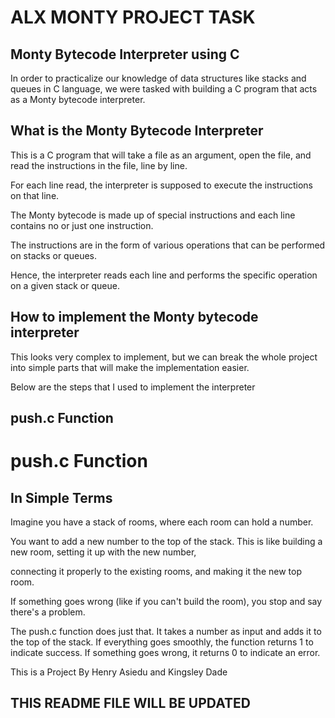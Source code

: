<h1>ALX MONTY PROJECT TASK</h1>

<h2>Monty Bytecode Interpreter using C</h2>

In order to practicalize our knowledge of data structures like stacks and queues in C language,
 we were tasked with building a C program that acts as a Monty bytecode interpreter.

<h2>What is the Monty Bytecode Interpreter</h2>
This is a C program that will take a file as an argument, open the file, and read the instructions in the file, line by line.

For each line read, the interpreter is supposed to execute the instructions on that line.

The Monty bytecode is made up of special instructions and each line contains no or just one instruction.

The instructions are in the form of various operations that can be performed on stacks or queues.

Hence, the interpreter reads each line and performs the specific operation on a given stack or queue.

<h2>How to implement the Monty bytecode interpreter</h2>
This looks very complex to implement, but we can break the whole project into simple parts that will make the implementation easier.

Below are the steps that I used to implement the interpreter
<h2>push.c Function</h2>
<body>
   <h1>push.c Function</h1>

   <h2>In Simple Terms</h2>

   <p>Imagine you have a stack of rooms, where each room can hold a number.</p>
   <p>You want to add a new number to the top of the stack. This is like building a new room, setting it up with the new number, 
   <p>connecting it properly to the existing rooms, and making it the new top room.</p> 
   <p>If something goes wrong (like if you can't build the room), you stop and say there's a problem.</p>

   <p>The push.c function does just that. It takes a number as input and adds it to the top of the stack. 
   If everything goes smoothly, the function returns 1 to indicate success. If something goes wrong, it returns 0 to indicate an error.</p>
   <p>This is a Project By Henry Asiedu and Kingsley Dade</p>


<h2> THIS README FILE WILL BE UPDATED</h2>
